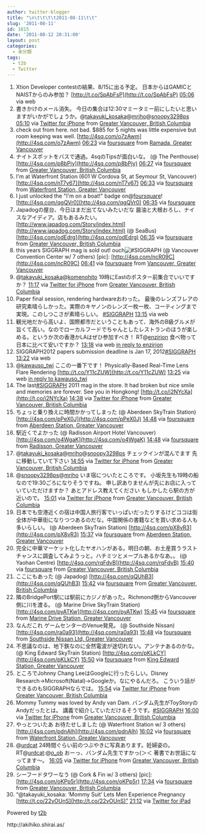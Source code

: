 ```yaml
---
author: twitter-blogger
title: "\n\t\t\t\t2011-08-11\t\t"
slug: '2011-08-11'
id: 1015
date: '2011-08-12 20:31:00'
layout: post
categories:
  - 未分類
tags:
  - t2b
  - Twitter
---
```


<div xmlns:georss="http://www.georss.org/georss">

1.  <span><span>Xtion Developer contestの結果、8/15に出る予定。 日本からはGAMICとNAISTからのみ参加？ [http://t.co/SpAbFsP](http://t.co/SpAbFsP)</span> <span>[<span>05:06</span>](http://twitter.com/o_ob/status/101685969731862528) <span>via web</span></span></span>
2.  <span><span>書きかけのメール消失。 今日の集合は12:30マミータミー前にしたいと思いますがいかがでしょうか。@[takayuki_kosaka](http://twitter.com/takayuki_kosaka "takayuki_kosaka")@[mriho](http://twitter.com/mriho "mriho")@[snoopy3298ps](http://twitter.com/snoopy3298ps "snoopy3298ps")</span> <span>[<span>05:10</span>](http://twitter.com/o_ob/status/101686820114407424) <span>via [Twitter for iPhone](http://twitter.com/#!/download/iphone)</span> from [Greater Vancouver, British Columbia<span></span>](http://maps.google.com/maps?q=49.27724558,-123.12622749)</span></span>
3.  <span><span>check out from here. not bad. $885 for 5 nights was little expensive but room keeping was well. [http://4sq.com/o7zAwm](http://4sq.com/o7zAwm)</span> <span>[<span>06:23</span>](http://twitter.com/o_ob/status/101705399601856513) <span>via [foursquare](http://foursquare.com)</span> from [Ramada, Greater Vancouver<span></span>](http://maps.google.com/maps?q=49.2770266,-123.126842)</span></span>
4.  <span><span>ナイトスポットをバスで通過。4sqのTipsが面白いな。 (@ The Penthouse) [http://4sq.com/p8bPjy](http://4sq.com/p8bPjy)</span> <span>[<span>06:27</span>](http://twitter.com/o_ob/status/101706302287384576) <span>via [foursquare](http://foursquare.com)</span> from [Greater Vancouver, British Columbia<span></span>](http://maps.google.com/maps?q=49.278509,-123.122618)</span></span>
5.  <span><span>I'm at Waterfront Station (601 W Cordova St, at Seymour St, Vancouver) [http://4sq.com/nT7v67](http://4sq.com/nT7v67)</span> <span>[<span>06:33</span>](http://twitter.com/o_ob/status/101707700114694144) <span>via [foursquare](http://foursquare.com)</span> from [Waterfront Station, Greater Vancouver<span></span>](http://maps.google.com/maps?q=49.28552746,-123.11214924)</span></span>
6.  <span><span>I just unlocked the "I'm on a boat!" badge on@[foursquare](http://twitter.com/foursquare "foursquare")! [http://4sq.com/qgQVr0](http://4sq.com/qgQVr0)</span> <span>[<span>06:35</span>](http://twitter.com/o_ob/status/101708233789542400) <span>via [foursquare](http://foursquare.com)</span></span></span>
7.  <span><span>Japadogの屋台、今日はまだ出てないみたいだな 醤油と大根おろし、ナイスなアイディア。店もあるみたい。 [http://www.japadog.com/Story/index.html](http://www.japadog.com/Story/index.html) (@ SeaBus) [http://4sq.com/odEdrg](http://4sq.com/odEdrg)</span> <span>[<span>06:35</span>](http://twitter.com/o_ob/status/101708237522472960) <span>via [foursquare](http://foursquare.com)</span> from [Greater Vancouver, British Columbia<span></span>](http://maps.google.com/maps?q=49.29803885,-123.09494019)</span></span>
8.  <span><span>this years SIGGRAPH mag is sold out! ouch![#SIGGRAPH](http://twitter.com/search?q=%23SIGGRAPH "#SIGGRAPH") (@ Vancouver Convention Center w/ 7 others) [pic]: [http://4sq.com/ncR09C](http://4sq.com/ncR09C)</span> <span>[<span>06:41</span>](http://twitter.com/o_ob/status/101709868129452032) <span>via [foursquare](http://foursquare.com)</span> from [Vancouver, Greater Vancouver<span></span>](http://maps.google.com/maps?q=49.28869059,-123.11751366)</span></span>
9.  <span><span>@[takayuki_kosaka](http://twitter.com/takayuki_kosaka "takayuki_kosaka")@[komenohito](http://twitter.com/komenohito "komenohito") 19時にEastのポスター前集合でいいですか？</span> <span>[<span>11:17</span>](http://twitter.com/o_ob/status/101779225610174465) <span>via [Twitter for iPhone](http://twitter.com/#!/download/iphone)</span> from [Greater Vancouver, British Columbia<span></span>](http://maps.google.com/maps?q=49.28956681,-123.11733188)</span></span>
10.  <span><span>Paper final session, rendering hardwareおわった。 最後のレンズフレアの研究素晴らしかった。実際のキヤノンのレンズ一枚一枚、コーティングまで実現。このしつこさが素晴らしい。 [#SIGGRAPH](http://twitter.com/search?q=%23SIGGRAPH "#SIGGRAPH")</span> <span>[<span>13:15</span>](http://twitter.com/o_ob/status/101809028715384832) <span>via web</span></span></span>
11.  <span><span>観光地だから高いよ、国際都市だということもあって、海外のB級グルメが旨くて高い。なのでローカルフードでちゃんとしたレストランのほうが楽しめる。というか次の香港かLAはぜひ参加すべき！ RT@[enzirion](http://twitter.com/enzirion "enzirion") 食べ物って日本に比べて安いですか？</span> <span>[<span>13:18</span>](http://twitter.com/o_ob/status/101809813683572736) <span>via web</span> [in reply to enzirion](http://twitter.com/enzirion/status/101708635394154496)</span></span>
12.  <span><span>SIGGRAPH2012 papers submission deadline is Jan 17, 2012[#SIGGRAPH](http://twitter.com/search?q=%23SIGGRAPH "#SIGGRAPH")</span> <span>[<span>13:22</span>](http://twitter.com/o_ob/status/101810864075710465) <span>via web</span></span></span>
13.  <span><span>@[kawauso_twi](http://twitter.com/kawauso_twi "kawauso_twi") ここの一番下です！ Physically-Based Real-Time Lens Flare Rendering [http://t.co/Y11cZUW](http://t.co/Y11cZUW)</span> <span>[<span>13:25</span>](http://twitter.com/o_ob/status/101811575198973952) <span>via web</span> [in reply to kawauso_twi](http://twitter.com/kawauso_twi/status/101810348218257408)</span></span>
14.  <span><span>The last[#SIGGRAPH](http://twitter.com/search?q=%23SIGGRAPH "#SIGGRAPH") 2011 mag in the store. It had broken but nice smile and memories are forever. See you in Hongkong! [http://t.co/i2NYcXa](http://t.co/i2NYcXa)</span> <span>[<span>14:38</span>](http://twitter.com/o_ob/status/101829933889880065) <span>via [Twitter for iPhone](http://twitter.com/#!/download/iphone)</span> from [Greater Vancouver, British Columbia<span></span>](http://maps.google.com/maps?q=49.21149033,-123.11573141)</span></span>
15.  <span><span>ちょっと乗り換えに時間かかってしまった (@ Aberdeen SkyTrain Station) [http://4sq.com/pPeX0J](http://4sq.com/pPeX0J)</span> <span>[<span>14:48</span>](http://twitter.com/o_ob/status/101832324517347328) <span>via [foursquare](http://foursquare.com)</span> from [Aberdeen Station, Greater Vancouver<span></span>](http://maps.google.com/maps?q=49.18420698,-123.13628912)</span></span>
16.  <span><span>駅近くでよかった (@ Radisson Airport Hotel Vancouver) [http://4sq.com/o4WgaK](http://4sq.com/o4WgaK)</span> <span>[<span>14:48</span>](http://twitter.com/o_ob/status/101832506910842880) <span>via [foursquare](http://foursquare.com)</span> from [Radisson, Greater Vancouver<span></span>](http://maps.google.com/maps?q=49.18485915,-123.13555956)</span></span>
17.  <span><span>@[takayuki_kosaka](http://twitter.com/takayuki_kosaka "takayuki_kosaka")@[mriho](http://twitter.com/mriho "mriho")@[snoopy3298ps](http://twitter.com/snoopy3298ps "snoopy3298ps") チェックインが混んでます 先に移動していて下さい</span> <span>[<span>14:55</span>](http://twitter.com/o_ob/status/101834099202863104) <span>via [Twitter for iPhone](http://twitter.com/#!/download/iphone)</span> from [Greater Vancouver, British Columbia<span></span>](http://maps.google.com/maps?q=49.18488809,-123.13532722)</span></span>
18.  <span><span>@[snoopy3298ps](http://twitter.com/snoopy3298ps "snoopy3298ps")@[mriho](http://twitter.com/mriho "mriho") いま宿についたところです。 小坂先生も19時の船なので19:30ごろになりそうですね。 申し訳ありませんが先にお店に入っていていただけますか？ あとアドレス教えてください もしかしたら駅の方が近いので。</span> <span>[<span>15:01</span>](http://twitter.com/o_ob/status/101835764291211266) <span>via [Twitter for iPhone](http://twitter.com/#!/download/iphone)</span> from [Greater Vancouver, British Columbia<span></span>](http://maps.google.com/maps?q=49.18494424,-123.13545452)</span></span>
19.  <span><span>日本でも空港近くの宿は中国人旅行客でいっぱいだったりするけどココは街全体が中華街になりつつあるのだな。中国関係の書籍などを買い求める人も多いらしい。 (@ Aberdeen SkyTrain Station) [http://4sq.com/pX8vR3](http://4sq.com/pX8vR3)</span> <span>[<span>15:37</span>](http://twitter.com/o_ob/status/101844649345417216) <span>via [foursquare](http://foursquare.com)</span> from [Aberdeen Station, Greater Vancouver<span></span>](http://maps.google.com/maps?q=49.18420698,-123.13628912)</span></span>
20.  <span><span>完全に中華マーケット化したヤオハンがある。明日の朝、お土産買うラストチャンスに調査してみようっと。ハチミツとメープルあるかなあ。。 (@ Yaohan Centre) [http://4sq.com/rqFdvB](http://4sq.com/rqFdvB)</span> <span>[<span>15:40</span>](http://twitter.com/o_ob/status/101845575032520704) <span>via [foursquare](http://foursquare.com)</span> from [Greater Vancouver, British Columbia<span></span>](http://maps.google.com/maps?q=49.186209,-123.13390106)</span></span>
21.  <span><span>ここにもあった (@ Japadog) [http://4sq.com/qQUhB3](http://4sq.com/qQUhB3)</span> <span>[<span>15:42</span>](http://twitter.com/o_ob/status/101845913231831041) <span>via [foursquare](http://foursquare.com)</span> from [Greater Vancouver, British Columbia<span></span>](http://maps.google.com/maps?q=49.188368,-123.132595)</span></span>
22.  <span><span>隣のBridgePort駅には駅前にカジノがあった。Richmond側からVancouver側に川を渡る。 (@ Marine Drive SkyTrain Station) [http://4sq.com/pyATKw](http://4sq.com/pyATKw)</span> <span>[<span>15:45</span>](http://twitter.com/o_ob/status/101846727698554880) <span>via [foursquare](http://foursquare.com)</span> from [Marine Drive Station, Greater Vancouver<span></span>](http://maps.google.com/maps?q=49.20960039,-123.11697721)</span></span>
23.  <span><span>なんだこれ ゲームセンターのVenue発見。 (@ Southside Nissan) [http://4sq.com/ra0a93](http://4sq.com/ra0a93)</span> <span>[<span>15:48</span>](http://twitter.com/o_ob/status/101847543327105024) <span>via [foursquare](http://foursquare.com)</span> from [Southside Nissan Ltd, Greater Vancouver<span></span>](http://maps.google.com/maps?q=49.21154,-123.112586)</span></span>
24.  <span><span>不思議なのは、地下鉄なのに全然電波が途切れない。アンテナあるのかな。 (@ King Edward SkyTrain Station) [http://4sq.com/pKLkCY](http://4sq.com/pKLkCY)</span> <span>[<span>15:50</span>](http://twitter.com/o_ob/status/101848011545649153) <span>via [foursquare](http://foursquare.com)</span> from [King Edward Station, Greater Vancouver<span></span>](http://maps.google.com/maps?q=49.24925588,-123.11586142)</span></span>
25.  <span><span>ところでJohnny Chang LeeはGoogleに行ったらしい。Disney Research→Microsoft(Natal)→Googleか。なにやるんだろ。 こういう話ができるのもSIGGRAPHならでは。</span> <span>[<span>15:54</span>](http://twitter.com/o_ob/status/101849098331750400) <span>via [Twitter for iPhone](http://twitter.com/#!/download/iphone)</span> from [Greater Vancouver, British Columbia<span></span>](http://maps.google.com/maps?q=49.26286894,-123.11470139)</span></span>
26.  <span><span>Mommy Tummy was loved by Andy van Dam. バンダム先生がToyStoryのAndyだったとは。 講義で紹介していただけるそうです。[#SIGGRAPH](http://twitter.com/search?q=%23SIGGRAPH "#SIGGRAPH")</span> <span>[<span>16:00</span>](http://twitter.com/o_ob/status/101850464399794176) <span>via [Twitter for iPhone](http://twitter.com/#!/download/iphone)</span> from [Greater Vancouver, British Columbia<span></span>](http://maps.google.com/maps?q=49.27907949,-123.11629784)</span></span>
27.  <span><span>やっとついたあ お待たせしました (@ Waterfront Station w/ 3 others) [http://4sq.com/pdnAlh](http://4sq.com/pdnAlh)</span> <span>[<span>16:02</span>](http://twitter.com/o_ob/status/101851103360069632) <span>via [foursquare](http://foursquare.com)</span> from [Waterfront Station, Greater Vancouver<span></span>](http://maps.google.com/maps?q=49.28552746,-123.11214924)</span></span>
28.  <span><span>@[urdcat](http://twitter.com/urdcat "urdcat") 24時間ぐらい前のつぶやきに写真あります。妊婦姿の。 RT@[urdcat](http://twitter.com/urdcat "urdcat"):@[o_ob](http://twitter.com/o_ob "o_ob") おーっ、バンダム先生ですかっ(＞＜ 著書でお世話になってます～。</span> <span>[<span>16:05</span>](http://twitter.com/o_ob/status/101851865616101377) <span>via [Twitter for iPhone](http://twitter.com/#!/download/iphone)</span> from [Greater Vancouver, British Columbia<span></span>](http://maps.google.com/maps?q=49.28725106,-123.11286568)</span></span>
29.  <span><span>シーフードタワーなう (@ Cork & Fin w/ 3 others) [pic]: [http://4sq.com/oKPp5r](http://4sq.com/oKPp5r)</span> <span>[<span>17:34</span>](http://twitter.com/o_ob/status/101874116419788800) <span>via [foursquare](http://foursquare.com)</span> from [Greater Vancouver, British Columbia<span></span>](http://maps.google.com/maps?q=49.283093,-123.104252)</span></span>
30.  <span><span>“@takayuki_kosaka: ‘Mommy Suit’ Lets Men Experience Pregnancy [http://t.co/22vOUnS](http://t.co/22vOUnS)”</span> <span>[<span>21:12</span>](http://twitter.com/o_ob/status/101928931317387264) <span>via [Twitter for iPad](http://twitter.com/#!/download/ipad)</span></span></span>

</div>

Powered by [t2b](http://t2b.utilz.jp/)

<div>http://akihiko.shirai.as/</div>